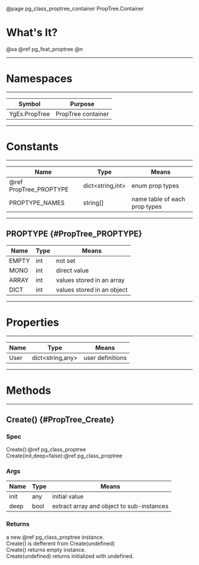 ﻿@page pg_class_proptree_container PropTree.Container

# What's It?

@sa @ref pg_feat_proptree @n

-----
# Namespaces

-----
| Symbol | Purpose |
|--------|---------|
| YgEs.PropTree | PropTree container |

-----
# Constants

-----
| Name | Type | Means |
|------|------|-------|
| @ref PropTree_PROPTYPE | dict<string,int> | enum prop types |
| PROPTYPE_NAMES | string[] | name table of each prop types |

-----
## PROPTYPE {#PropTree_PROPTYPE}

| Name | Type | Means |
|------|------|-------|
| EMPTY | int | not set |
| MONO | int | direct value |
| ARRAY | int | values stored in an array |
| DICT | int | values stored in an object |

-----
# Properties

-----
| Name | Type | Means |
|------|------|-------|
| User | dict<string,any> | user definitions |

-----
# Methods

-----
## Create() {#PropTree_Create}

### Spec

Create():@ref pg_class_proptree  
Create(init,deep=false):@ref pg_class_proptree  

### Args

| Name | Type | Means |
|------|------|-------|
| init | any | initial value |
| deep | bool | extract array and object to sub-instances |

### Returns

a new @ref pg_class_proptree instance.  
Create() is defferent from Create(undefined)  
Create() returns empty instance.  
Create(undefined) returns initialized with undefined.  
